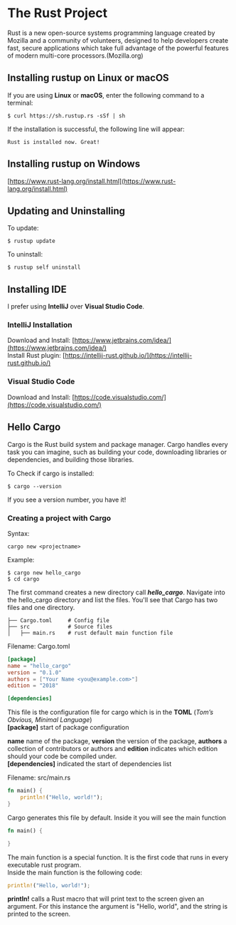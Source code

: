 # The Rust Project
Rust is a new open-source systems programming language created by Mozilla and a community of volunteers, designed to help developers create fast, secure applications which take full advantage of the powerful features of modern multi-core processors.(Mozilla.org)  

## Installing rustup on Linux or macOS
If you are using **Linux** or **macOS**, enter the following command to a terminal:

```
$ curl https://sh.rustup.rs -sSf | sh
```
If the installation is successful, the following line will appear:
```
Rust is installed now. Great!
```
## Installing rustup on Windows
[https://www.rust-lang.org/install.html](https://www.rust-lang.org/install.html)

## Updating and Uninstalling
To update:
```
$ rustup update
```
To uninstall:
```
$ rustup self uninstall
```

## Installing IDE
I prefer using **IntelliJ** over **Visual Studio Code**.  
### IntelliJ Installation 
Download and Install: [https://www.jetbrains.com/idea/](https://www.jetbrains.com/idea/)  
Install Rust plugin: [https://intellij-rust.github.io/](https://intellij-rust.github.io/)

### Visual Studio Code
Download and Install: [https://code.visualstudio.com/](https://code.visualstudio.com/)

  
## Hello Cargo
Cargo is the Rust build system and package manager. Cargo handles every task you can imagine, such as building your code, downloading libraries or dependencies, and building those libraries.  
  
To Check if cargo is installed:
```
$ cargo --version
```
If you see a version number, you have it!

### Creating a project with Cargo
Syntax:
```
cargo new <projectname>
```
Example: 
```
$ cargo new hello_cargo
$ cd cargo
```
The first command creates a new directory call ***hello_cargo***. Navigate into the hello_cargo directory and list the files. You'll see that Cargo has two files and one directory.

```    
├── Cargo.toml     # Config file
├── src            # Source files
│   ├── main.rs    # rust default main function file
```
Filename: Cargo.toml
```toml
[package]
name = "hello_cargo"
version = "0.1.0"
authors = ["Your Name <you@example.com>"]
edition = "2018"

[dependencies]
```
This file is the configuration file for cargo which is in the **TOML** (*Tom’s Obvious, Minimal Language*)   
**[package]** start of package configuration

**name** name of the package,
**version** the version of the package, **authors** a collection of contributors or authors and **edition** indicates which edition should your code be compiled under.  
**[dependencies]** indicated the start of dependencies list

Filename: src/main.rs
```rust
fn main() {
    println!("Hello, world!");
}
```
Cargo generates this file by default. Inside it you will see the main function
```rust
fn main() {

}
```
The main function is a special function. It is the first code that runs in every executable rust program.  
Inside the main function is the following code:
```rust
println!("Hello, world!");
```
**println!** calls a Rust macro that will print text to the screen given an argument. For this instance the argument is "Hello, world", and the string is printed to the screen.
